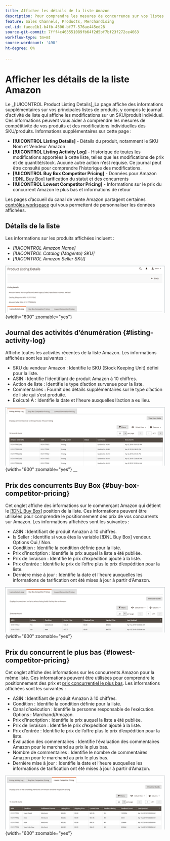 ```yaml
---
title: Afficher les détails de la liste Amazon
description: Pour comprendre les mesures de concurrence sur vos listes Amazon et les modifications individuelles des SKU/produits, consultez la page Détails de la liste de produits .
feature: Sales Channels, Products, Merchandising
exl-id: faece1b1-b4fb-4506-bf77-576ae445ed28
source-git-commit: 7fff4c463551089fb64f2d5bf7bf23f272ce4663
workflow-type: tm+mt
source-wordcount: '490'
ht-degree: 0%

---
```


# Afficher les détails de la liste Amazon

Le _[!UICONTROL Product Listing Details]_La page affiche des informations supplémentaires sur vos principales listes de produits, y compris le journal d’activité de liste qui affiche les modifications sur un SKU/produit individuel. Ces informations peuvent vous aider à comprendre les mesures de compétitivité de vos produits et des modifications individuelles des SKU/produits. Informations supplémentaires sur cette page :

- **[!UICONTROL Listing Details]** - Détails du produit, notamment le SKU Nom et Vendeur Amazon
- **[!UICONTROL Listing Activity Log]** - Historique de toutes les modifications apportées à cette liste, telles que les modifications de prix et de quantité/stock. Aucune autre action n’est requise. Ce journal peut être consulté pour comprendre l’historique des modifications.
- **[!UICONTROL Buy Box Competitor Pricing]** - Données pour Amazon [[!DNL Buy Box]](./buy-box-competitor-pricing.md) tarification du statut et des concurrents
- **[!UICONTROL Lowest Competitor Pricing]** - Informations sur le prix du concurrent Amazon le plus bas et informations de retour

Les pages d’accueil du canal de vente Amazon partagent certaines [contrôles workspace](./workspace-controls.md) qui vous permettent de personnaliser les données affichées.

## Détails de la liste

Les informations sur les produits affichées incluent :

- _[!UICONTROL Amazon Name]_
- _[!UICONTROL Catalog (Magento) SKU]_
- _[!UICONTROL Amazon Seller SKU]_

![Détails de la liste](assets/amazon-product-listing-details.png){width="600" zoomable="yes"}

## Journal des activités d’énumération {#listing-activity-log}

Affiche toutes les activités récentes de la liste Amazon. Les informations affichées sont les suivantes :

- SKU du vendeur Amazon : Identifie le SKU (Stock Keeping Unit) défini pour la liste.
- ASIN : Identifie l’identifiant de produit Amazon à 10 chiffres.
- Action de liste : Identifie le type d’action survenue pour la liste.
- Commentaires : Fournit des détails supplémentaires sur le type d’action de liste qui s’est produite.
- Exécuté À : Identifie la date et l’heure auxquelles l’action a eu lieu.

![Détails de la liste de produits - Journal d’activité de liste](assets/amazon-listing-activity-log.png){width="600" zoomable="yes"}
__

## Prix des concurrents Buy Box {#buy-box-competitor-pricing}

Cet onglet affiche des informations sur le commerçant Amazon qui détient le [[!DNL Buy Box]](./buy-box-competitor-pricing.md) position de la liste. Ces informations peuvent être utilisées pour comprendre le positionnement des prix de vos concurrents sur Amazon. Les informations affichées sont les suivantes :

- ASIN : Identifiant de produit Amazon à 10 chiffres.
- Is Seller : Identifie si vous êtes la variable [!DNL Buy Box] vendeur. Options Oui / Non.
- Condition : Identifie la condition définie pour la liste.
- Prix d’inscription : Identifie le prix auquel la liste a été publiée.
- Prix de livraison : Identifie le prix d’expédition ajouté à la liste.
- Prix d’entrée : Identifie le prix de l’offre plus le prix d’expédition pour la liste.
- Dernière mise à jour : Identifie la date et l’heure auxquelles les informations de tarification ont été mises à jour à partir d’Amazon.

![Détails de la liste de produits : Prix des concurrents Buy Box](assets/amazon-listing-details-buy-box-2.png){width="600" zoomable="yes"}

## Prix du concurrent le plus bas {#lowest-competitor-pricing}

Cet onglet affiche des informations sur les concurrents Amazon pour la même liste. Ces informations peuvent être utilisées pour comprendre le positionnement des prix et [prix concurrentiel le plus bas](./lowest-competitor-pricing.md). Les informations affichées sont les suivantes :

- ASIN : Identifiant de produit Amazon à 10 chiffres.
- Condition : Identifie la condition définie pour la liste.
- Canal d’exécution : Identifie la personne responsable de l’exécution. Options : Marchand/Amazon.
- Prix d’inscription : Identifie le prix auquel la liste a été publiée.
- Prix de livraison : Identifie le prix d’expédition ajouté à la liste.
- Prix d’entrée : Identifie le prix de l’offre plus le prix d’expédition pour la liste.
- Évaluation des commentaires : Identifie l’évaluation des commentaires Amazon pour le marchand au prix le plus bas.
- Nombre de commentaires : Identifie le nombre de commentaires Amazon pour le marchand au prix le plus bas.
- Dernière mise à jour : Identifie la date et l’heure auxquelles les informations de tarification ont été mises à jour à partir d’Amazon.

![Détails de la liste de produits - Prix du concurrent le plus bas](assets/amazon-listing-details-lowest-comp.png){width="600" zoomable="yes"}
